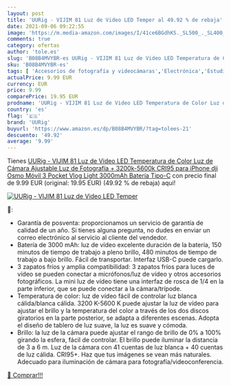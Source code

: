 ```yaml
---
layout: post
title: 'UURig - VIJIM 81 Luz de Video LED Temper al 49.92 % de rebaja'
date: 2021-09-06 09:22:55
image: 'https://m.media-amazon.com/images/I/41ce6BGdhKS._SL500_._SL400_.jpg'
comments: true
category: ofertas
author: 'tole.es'
slug: 'B08B4MVYBR-es UURig - VIJIM 81 Luz de Video LED Temperatura de Color Luz...'
sku: 'B08B4MVYBR-es'
tags: [ 'Accesorios de fotografía y videocámaras','Electrónica','Estudio de fotografía e iluminación','Fotografía y videocámaras','Iluminación continua para fotografía','Iluminación fotográfica','iphone','uurig', ]
actualPrice: 9.99 EUR
currency: EUR
price: 9.99
comparePrice: 19.95 EUR
prodname: 'UURig - VIJIM 81 Luz de Video LED Temperatura de Color Luz de Cámara Ajustable Luz de Fotografía + 3200k-5600k CRI95 para iPhone dji Osmo Móvil 3 Pocket Vlog Light 3000mAh Batería Tipo-C'
country: 'es'
flag: '🇪🇸'
brand: 'UURig'
buyurl: 'https://www.amazon.es/dp/B08B4MVYBR/?tag=tolees-21'
descuento: '49.92'
average: '9.99'
---
```


Tienes [UURig - VIJIM 81 Luz de Video LED Temperatura de Color Luz de Cámara Ajustable Luz de Fotografía + 3200k-5600k CRI95 para iPhone dji Osmo Móvil 3 Pocket Vlog Light 3000mAh Batería Tipo-C](https://www.amazon.es/dp/B08B4MVYBR/?tag=tolees-21) con precio final de  9.99 EUR (original: 19.95 EUR) (49.92 %  de rebaja) aqui!

[![UURig - VIJIM 81 Luz de Video LED Temper](https://m.media-amazon.com/images/I/41ce6BGdhKS._SL500_._SL400_.jpg)](https://www.amazon.es/dp/B08B4MVYBR/?tag=tolees-21)

🔎:

- Garantía de posventa: proporcionamos un servicio de garantía de calidad de un año. Si tienes alguna pregunta, no dudes en enviar un correo electrónico al servicio al cliente del vendedor.
- Batería de 3000 mAh: luz de vídeo excelente duración de la batería, 150 minutos de tiempo de trabajo a pleno brillo, 480 minutos de tiempo de trabajo a bajo brillo. Fácil de transportar. Interfaz USB-C puede cargarlo.
- 3 zapatos fríos y amplia compatibilidad: 3 zapatos fríos para luces de vídeo se pueden conectar a micrófonos/luz de vídeo y otros accesorios fotográficos. La mini luz de vídeo tiene una interfaz de rosca de 1/4 en la parte inferior, que se puede conectar a la cámara/trípode.
- Temperatura de color: luz de vídeo fácil de controlar luz blanca cálida/blanca cálida. 3200 K-5600 K puede ajustar la luz de vídeo para ajustar el brillo y la temperatura del color a través de los dos discos giratorios en la parte posterior, se adapta a diferentes escenas. Adopta el diseño de tablero de luz suave, la luz es suave y cómoda.
- Brillo: la luz de la cámara puede ajustar el rango de brillo de 0% a 100% girando la esfera, fácil de controlar. El brillo puede iluminar la distancia de 3 a 6 m. Luz de la cámara con 41 cuentas de luz blanca + 40 cuentas de luz cálida. CRI95+. Haz que tus imágenes se vean más naturales. Adecuado para iluminación de cámara para fotografía/videoconferencia.

[🛒 Comprar!!!](https://www.amazon.es/dp/B08B4MVYBR/?tag=tolees-21)
